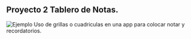 ## Proyecto 2 Tablero de Notas.
![Ejemplo](https://github.com/vhngroup/Flet_Exercise/static/DashBoard.png)
Uso de grillas o cuadriculas en una app para colocar notar y recordatorios.

